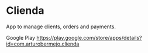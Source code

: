 Clienda
=======

App to manage clients, orders and payments.

Google Play
https://play.google.com/store/apps/details?id=com.arturobermejo.clienda
